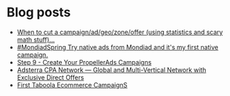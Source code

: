 # Blog posts
<!-- BLOG-POST-LIST:START -->
- [When to cut a campaign/ad/geo/zone/offer &lpar;using statistics and scary math stuff&rpar;...](https://afflift.com/f/threads/when-to-cut-a-campaign-ad-geo-zone-offer-using-statistics-and-scary-math-stuff.3476/)
- [#MondiadSpring Try native ads from Mondiad and it&#39;s my first native campaign.](https://afflift.com/f/threads/mondiadspring-try-native-ads-from-mondiad-and-its-my-first-native-campaign.10528/)
- [Step 9 - Create Your PropellerAds Campaigns](https://afflift.com/f/threads/step-9-create-your-propellerads-campaigns.7480/)
- [Adsterra CPA Network — Global and Multi-Vertical Network with Exclusive Direct Offers](https://afflift.com/f/threads/adsterra-cpa-network-%E2%80%94-global-and-multi-vertical-network-with-exclusive-direct-offers.10001/)
- [First Taboola Ecommerce CampaignS](https://afflift.com/f/threads/first-taboola-ecommerce-campaigns.10375/)
<!-- BLOG-POST-LIST:END -->
